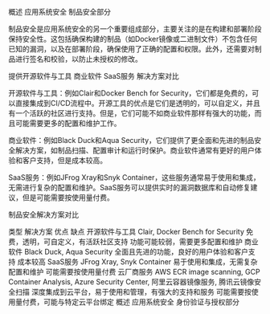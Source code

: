 概述 应用系统安全 制品安全部分

制品安全是应用系统安全的另一个重要组成部分，主要关注的是在构建和部署阶段保持安全性。这包括确保构建的制品（如Docker镜像或二进制文件）不包含任何已知的漏洞，以及在部署阶段，确保使用了正确的配置和权限。此外，还需要对制品进行签名和校验，以防止未授权的修改。

提供开源软件与工具 商业软件 SaaS服务 解决方案对比

开源软件与工具：例如Clair和Docker Bench for Security，它们都是免费的，可以直接集成到CI/CD流程中。开源工具的优点是它们是透明的，可以自定义，并且有一个活跃的社区进行支持。但是，它们可能不如商业软件那样有强大的功能，而且可能需要更多的配置和维护工作。

商业软件：例如Black Duck和Aqua Security，它们提供了更全面和先进的制品安全解决方案，如制品扫描、配置审计和运行时保护。商业软件通常有更好的用户体验和客户支持，但是成本较高。

SaaS服务：例如JFrog Xray和Snyk Container，这些服务通常易于使用和集成，无需进行复杂的配置和维护。SaaS服务可以提供实时的漏洞数据库和自动修复建议，但是可能需要按使用量付费。


制品安全解决方案对比

类型	解决方案	优点	缺点
开源软件与工具	Clair, Docker Bench for Security	免费，透明，可自定义，有活跃社区支持	功能可能较弱，需要更多配置和维护
商业软件	Black Duck, Aqua Security	全面且先进的功能，良好的用户体验和客户支持	成本较高
SaaS服务	JFrog Xray, Snyk Container	易于使用和集成，无需复杂配置和维护	可能需要按使用量付费
云厂商服务	AWS ECR image scanning, GCP Container Analysis, Azure Security Center, 阿里云容器镜像服务, 腾讯云镜像安全扫描	深度集成到云平台，易于使用和管理，有强大的支持和服务	可能需要按使用量付费，可能与特定云平台绑定
概述 应用系统安全 身份验证与授权部分

